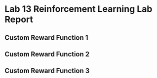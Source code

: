 # Lab 13 Reinforcement Learning Lab Report

## Custom Reward Function 1


## Custom Reward Function 2


## Custom Reward Function 3
